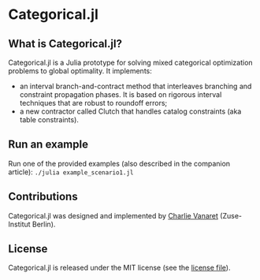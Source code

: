 # Categorical.jl

## What is Categorical.jl?

Categorical.jl is a Julia prototype for solving mixed categorical optimization problems to global optimality. It implements:
* an interval branch-and-contract method that interleaves branching and constraint propagation phases. It is based on rigorous interval techniques that are robust to roundoff errors;  
* a new contractor called Clutch that handles catalog constraints (aka table constraints).

## Run an example

Run one of the provided examples (also described in the companion article):
```./julia example_scenario1.jl```

## Contributions

Categorical.jl was designed and implemented by [Charlie Vanaret](https://github.com/cvanaret/) (Zuse-Institut Berlin).  

## License

Categorical.jl is released under the MIT license (see the [license file](LICENSE)).
